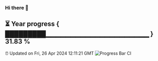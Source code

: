 ### Hi there 👋
⏳ Year progress { █████████▁▁▁▁▁▁▁▁▁▁▁▁▁▁▁▁▁▁▁▁▁ } 31.83 %
---
⏰ Updated on Fri, 26 Apr 2024 12:11:21 GMT
![Progress Bar CI](https://github.com/Moyi321/Moyi321/workflows/Progress%20Bar%20CI/badge.svg)
